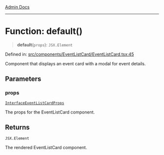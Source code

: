 [Admin Docs](/)

***

# Function: default()

> **default**(`props`): `JSX.Element`

Defined in: [src/components/EventListCard/EventListCard.tsx:45](https://github.com/Aad1tya27/talawa-admin/blob/dd4a08e622d0fa38bcf9758a530e8cdf917dbac8/src/components/EventListCard/EventListCard.tsx#L45)

Component that displays an event card with a modal for event details.

## Parameters

### props

[`InterfaceEventListCardProps`](../interfaces/InterfaceEventListCardProps.md)

The props for the EventListCard component.

## Returns

`JSX.Element`

The rendered EventListCard component.
